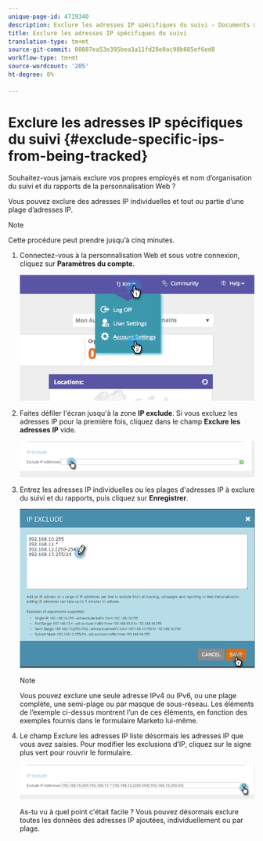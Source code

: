 ```yaml
---
unique-page-id: 4719340
description: Exclure les adresses IP spécifiques du suivi - Documents marketing - Documentation du produit
title: Exclure les adresses IP spécifiques du suivi
translation-type: tm+mt
source-git-commit: 00887ea53e395bea3a11fd28e0ac98b085ef6ed8
workflow-type: tm+mt
source-wordcount: '205'
ht-degree: 0%

---
```



# Exclure les adresses IP spécifiques du suivi {#exclude-specific-ips-from-being-tracked}

Souhaitez-vous jamais exclure vos propres employés et nom d’organisation du suivi et du rapports de la personnalisation Web ?

Vous pouvez exclure des adresses IP individuelles et tout ou partie d’une plage d’adresses IP.

>[!NOTE]
>
>Cette procédure peut prendre jusqu’à cinq minutes.

1. Connectez-vous à la personnalisation Web et sous votre connexion, cliquez sur **Paramètres du compte**.

   ![](assets/image2014-11-19-19-3a25-3a41.png)

1. Faites défiler l&#39;écran jusqu&#39;à la zone **IP exclude**. Si vous excluez les adresses IP pour la première fois, cliquez dans le champ **Exclure les adresses IP** vide.

   ![](assets/image2016-11-4-10-3a27-3a1.png)

1. Entrez les adresses IP individuelles ou les plages d&#39;adresses IP à exclure du suivi et du rapports, puis cliquez sur **Enregistrer**.

   ![](assets/exclude-ips-form-hands.png)

   >[!NOTE]
   >
   >Vous pouvez exclure une seule adresse IPv4 ou IPv6, ou une plage complète, une semi-plage ou par masque de sous-réseau. Les éléments de l’exemple ci-dessus montrent l’un de ces éléments, en fonction des exemples fournis dans le formulaire Marketo lui-même.

1. Le champ Exclure les adresses IP liste désormais les adresses IP que vous avez saisies. Pour modifier les exclusions d’IP, cliquez sur le signe plus vert pour rouvrir le formulaire.

   ![](assets/exclude-ips-after.png)

   As-tu vu à quel point c&#39;était facile ? Vous pouvez désormais exclure toutes les données des adresses IP ajoutées, individuellement ou par plage.

